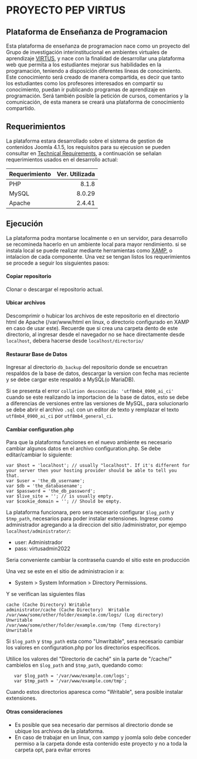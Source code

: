 # PROYECTO PEP VIRTUS

## Plataforma de Enseñanza de Programacion

Esta plataforma de enseñanza de programacion nace como un proyecto del Grupo de investigación interinstitucional en ambientes virtuales de aprendizaje [VIRTUS](http://grupovirtus.org/sitio/ "VIRTUS"), y nace con la finalidad de desarrollar una plataforma web que permita a los estudiantes mejorar sus habilidades en la programación, teniendo a disposición diferentes líneas de conocimiento. Este conocimiento será creado de manera compartida, es decir que tanto los estudiantes como los profesores interesados en compartir su conocimiento, puedan ir publicando programas de aprendizaje en programación. Será también posible la petición de cursos, comentarios y la comunicación, de esta manera se creará una plataforma de conocimiento compartido.

## Requerimientos
La plataforma estara desarrollado sobre el sistema de gestion de contenidos Joomla 4.1.5, los requisitos para su ejecusion se pueden consultar en [Technical Requirements](https://downloads.joomla.org/technical-requirements "Technical Requirements"), a continuación se señalan requerimientos usados en el desarrollo actual:

| Requerimiento      | Ver. Utilizada
| --------- | -------:|
| PHP  | 8.1.8
| MySQL  | 8.0.29
| Apache     |   2.4.41 |

## Ejecución
La plataforma podra montarse localmente o en un servidor, para desarrollo se recomineda hacerlo en un ambiente local para mayor rendimiento. si se instala local se puede realizar mediante herramientas como [XAMP](https://www.apachefriends.org/index.html "XAMP"), o intalacion de cada componente.
Una vez se tengan listos los requerimientos se procede a seguir los sisguientes pasos: 
#### Copiar repositorio 
Clonar o descargar el repositorio actual.
#### Ubicar archivos
Descomprimir o hubicar los archivos de este repositorio en el directorio html de Apache (/var/www/html en linux, o directorio configurado en XAMP en caso de usar este).
Recuerde que si crea una carpeta dento de este directorio, al ingresar desde el navegador no se hace directamente desde `localhost`, debera hacerse desde `localhost/directorio/`
#### Restaurar Base de Datos
Ingresar al directorio `db_backup` del repositorio donde se encuetran respaldos de la base de datos, descargar la version con fecha mas reciente y se debe cargar este respaldo a MySQL(o MariaDB).

Si se presenta el error `collation desconocida: 'utf8mb4_0900_ai_ci'` cuando se este realizando la importacion de la base de datos, esto se debe a diferencias de versiones entre las versiones de MySQL, para solucionarlo se debe abrir el archivo `.sql` con un editor de texto y remplazar el texto `utf8mb4_0900_ai_ci` por `utf8mb4_general_ci`.


#### Cambiar configuration.php
Para que la plataforma funciones en el nuevo ambiente es necesario cambiar algunos datos en el archivo configuration.php. Se debe editar/cambiar lo siguiente:
```
var $host = 'localhost'; // usually "localhost". If it's different for your server then your hosting provider should be able to tell you that.
var $user = 'the_db_username';
var $db = 'the_databasename';
var $password = 'the_db_password';
var $live_site = ''; // is usually empty.
var $cookie_domain = ''; // Should be empty.
```

La plataforma funcionara, pero sera necesario configurar `$log_path` y `$tmp_path`, necesarios para poder instalar extensiones. Ingrese como administrador agregando a la direccion del sitio /administrator, por ejempo `localhost/administrator/`:
- user: Administrador
- pass: virtusadmin2022

Seria conveniente cambiar la contraseña cuando el sitio este en producción

Una vez se este en el sitio de administracion ir a:
- System > System Information > Directory Permissions.

Y se verifican las siguientes filas
```
cache (Cache Directory) Writable
administrator/cache (Cache Directory)  Writable
/var/www/some/other/folder/example.com/logs/ (Log directory) Unwritable
/var/www/some/other/folder/example.com/tmp (Temp directory)  Unwritable
```

Si `$log_path` y `$tmp_path` esta como "Unwritable", sera necesario cambiar los valores en configuration.php por los directorios especificos.

Utilice los valores del "Directorio de caché" sin la parte de "/cache/" cambielos en `$log_path` and `$tmp_path`, quedando como:

```
   var $log_path = '/var/www/example.com/logs';
   var $tmp_path = '/var/www/example.com/tmp';
```

Cuando estos directorios aparesca como "Writable", sera posible instalar extensiones.

#### Otras consideraciones
- Es posible que sea necesario dar permisos al directorio donde se ubique los archivos de la plataforma.
- En caso de trabajar en un linux, con xampp y joomla solo debe conceder permiso a la carpeta donde esta contenido este proyecto y no a toda la carpeta opt, para evitar errores
